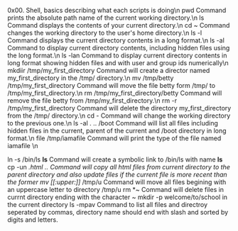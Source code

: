 0x00. Shell, basics describing what each scripts is doing\n
pwd Command prints the absolute path name of the current working directory.\n
ls Command displays the contents of your current directory.\n
cd ~ Command changes the working directory to the user's home directory.\n
ls -l  Command displays the current directory contents in a long format.\n
ls -al  Command to display current directory contents, including hidden files using the long format.\n
ls -lan Command to display current directory contents in long format showing hidden files and with user and group ids numerically\n
mkdiir /tmp/my_first_directory  Command will create a director named my_first_directory in the /tmp/ directory.\n
mv /tmp/betty /tmp/my_first_directory Command will move the file betty form /tmp/ to /tmp/my_first_directory.\n
rm /tmp/my_first_directory/betty Command will remove the file betty from  /tmp/my_first_directory.\n
rm -r /tmp/my_first_directory Command will delete the directory my_first_directory from the /tmp/ directory.\n
cd - Command will change the working directory to the previous one.\n
ls -al . .. /boot Command will list all files including hidden files in the current, parent of the current  and /boot directory in long format.\n
file /tmp/iamafile Command will print the type of the file named iamafile \n

ln -s /bin/ls __ls__ Command will create a symbolic link to /bin/ls with name __ls__
cp -un *.html ..   Command will copy all html files from current directory to the parent directory and also update files if the current file is more recent than the former
mv [[:upper:]]* /tmp/u Command will move all files begining with an uppercase letter to directory /tmp/u
rm *~ Command will delete files in currnt directory ending with the character ~
mkdir -p welcome/to/school in the current directory
ls -mpav Command to list all files and directroy seperated by commas, directory name should end with slash and sorted by digits and letters.
